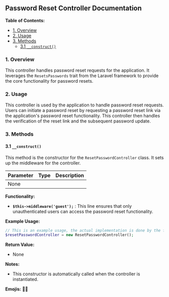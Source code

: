 ##  Password Reset Controller Documentation 

**Table of Contents:**

* [1. Overview](#1-overview) 
* [2. Usage](#2-usage) 
* [3. Methods](#3-methods)
    * [3.1 `__construct()`](#31-construct)


### 1. Overview 

This controller handles password reset requests for the application. It leverages the `ResetsPasswords` trait from the Laravel framework to provide the core functionality for password resets. 

### 2. Usage

This controller is used by the application to handle password reset requests. Users can initiate a password reset by requesting a password reset link via the application's password reset functionality. This controller then handles the verification of the reset link and the subsequent password update.

### 3. Methods 

#### 3.1 `__construct()`

This method is the constructor for the `ResetPasswordController` class. It sets up the middleware for the controller.

| Parameter | Type | Description |
|---|---|---|
| None |  |  | 

**Functionality:**

* **`$this->middleware('guest');`** : This line ensures that only unauthenticated users can access the password reset functionality. 

**Example Usage:**

```php 
// This is an example usage, the actual implementation is done by the framework.
$resetPasswordController = new ResetPasswordController(); 
```

**Return Value:**

* None

**Notes:**

* This constructor is automatically called when the controller is instantiated. 

**Emojis:** 🔐🔑
